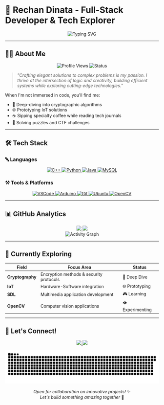 # 🚀 Rechan Dinata - Full-Stack Developer & Tech Explorer

<div align="center">
  <img src="https://readme-typing-svg.demolab.com?font=Fira+Code&size=24&duration=4000&pause=1000&color=4F8CC9&center=true&vCenter=true&width=600&lines=Building+Scalable+Solutions;Passionate+Problem+Solver;Cryptography+Enthusiast;IoT+Tinkerer;Coffee+Lover+%F0%9F%8D%83" alt="Typing SVG" />
</div>

---

## 👨‍💻 About Me

<p align="center">
  <img src="https://komarev.com/ghpvc/?username=Zreechxnn&label=Profile+Views&color=blueviolet&style=flat" alt="Profile Views" />
  <img src="https://img.shields.io/badge/Status-Coding%20Sprint-ff69b4" alt="Status" />
</p>

> *"Crafting elegant solutions to complex problems is my passion. I thrive at the intersection of logic and creativity, building efficient systems while exploring cutting-edge technologies."*

When I'm not immersed in code, you'll find me:
- 🔐 Deep-diving into cryptographic algorithms
- 🌐 Prototyping IoT solutions
- ☕ Sipping specialty coffee while reading tech journals
- 🧩 Solving puzzles and CTF challenges

---

## 🛠️ Tech Stack

### 🔤 Languages
<div align="center">
  <a href="https://www.w3schools.com/cpp/">
    <img src="https://img.shields.io/badge/C++-00599C?logo=cplusplus&logoColor=white&style=for-the-badge" alt="C++" />
  </a>
  <a href="https://www.python.org">
    <img src="https://img.shields.io/badge/Python-3776AB?logo=python&logoColor=white&style=for-the-badge" alt="Python" />
  </a>
  <a href="https://www.java.com/">
    <img src="https://img.shields.io/badge/Java-007396?logo=java&logoColor=white&style=for-the-badge" alt="Java" />
  </a>
  <a href="https://www.mysql.com/">
    <img src="https://img.shields.io/badge/MySQL-4479A1?logo=mysql&logoColor=white&style=for-the-badge" alt="MySQL" />
  </a>
</div>

### ⚒️ Tools & Platforms
<div align="center">
  <a href="https://code.visualstudio.com/">
    <img src="https://img.shields.io/badge/VSCode-007ACC?logo=visualstudiocode&logoColor=white&style=for-the-badge" alt="VSCode" />
  </a>
  <a href="https://www.arduino.cc/">
    <img src="https://img.shields.io/badge/Arduino-00979D?logo=arduino&logoColor=white&style=for-the-badge" alt="Arduino" />
  </a>
  <a href="https://git-scm.com/">
    <img src="https://img.shields.io/badge/Git-F05032?logo=git&logoColor=white&style=for-the-badge" alt="Git" />
  </a>
  <a href="https://ubuntu.com/">
    <img src="https://img.shields.io/badge/Ubuntu-E95420?logo=ubuntu&logoColor=white&style=for-the-badge" alt="Ubuntu" />
  </a>
  <a href="https://opencv.org/">
    <img src="https://img.shields.io/badge/OpenCV-5C3EE8?logo=opencv&logoColor=white&style=for-the-badge" alt="OpenCV" />
  </a>
</div>

---

## 📊 GitHub Analytics

<div align="center">
  <a href="https://github.com/Zreechxnn">
    <img height="180em" src="https://github-readme-stats.vercel.app/api?username=Zreechxnn&show_icons=true&theme=radical&include_all_commits=true&count_private=true&hide_border=true&bg_color=30,0d1117,161b22" />
    <img height="180em" src="https://github-readme-stats.vercel.app/api/top-langs/?username=Zreechxnn&layout=compact&theme=radical&hide_border=true&bg_color=30,161b22,0d1117&langs_count=8" />
  </a>
</div>

<div align="center">
  <img src="https://github-readme-activity-graph.vercel.app/graph?username=Zreechxnn&theme=react-dark&hide_border=true&area=true&custom_title=Contribution+Graph" alt="Activity Graph" />
</div>

---

## 🔭 Currently Exploring

<div align="center">
  
  | Field          | Focus Area                          | Status       |
  |----------------|-------------------------------------|--------------|
  | **Cryptography** | Encryption methods & security protocols | 🔐 Deep Dive |
  | **IoT**          | Hardware-Software integration       | 🌐 Prototyping |
  | **SDL**          | Multimedia application development  | 🎮 Learning |
  | **OpenCV**       | Computer vision applications        | 👁️ Experimenting |
  
</div>

---

## 🤝 Let's Connect!

<p align="center">
  <a href="mailto:hoshikochan93@gmail.com">
    <img src="https://img.shields.io/badge/Email-D14836?style=for-the-badge&logo=gmail&logoColor=white" />
  </a>
  <a href="[(https://kedin.com/in/rechan-dinata-a80552278]">
    <img src="https://img.shields.io/badge/LinkedIn-0077B5?style=for-the-badge&logo=linkedin&logoColor=white" />
  </a>
</p>

<div align="center">
  <img src="https://raw.githubusercontent.com/Zreechxnn/Zreechxnn/main/dist/snake.svg" alt="Snake Animation" />
</div>

<p align="center">
  <i>Open for collaboration on innovative projects!</i> ✨<br>
  <i>Let's build something amazing together</i> 🚀
</p>
